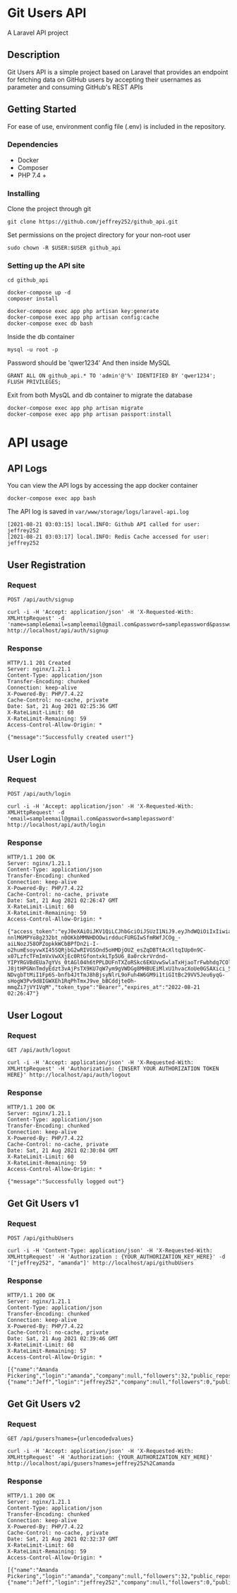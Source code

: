 # Git Users API

A Laravel API project

## Description

Git Users API is a simple project based on Laravel that provides an endpoint for fetching data on GitHub users by accepting their usernames as parameter and consuming GitHub's REST APIs

## Getting Started

For ease of use, environment config file (.env) is included in the repository.

### Dependencies

* Docker
* Composer
* PHP 7.4 +

### Installing

Clone the project through git
```
git clone https://github.com/jeffrey252/github_api.git
```
Set permissions on the project directory for your non-root user
```
sudo chown -R $USER:$USER github_api
```

### Setting up the API site

```
cd github_api
```
```
docker-compose up -d
composer install
```
```
docker-compose exec app php artisan key:generate
docker-compose exec app php artisan config:cache
docker-compose exec db bash
```
Inside the db container
```
mysql -u root -p
```
Password should be 'qwer1234'
And then inside MySQL
```
GRANT ALL ON github_api.* TO 'admin'@'%' IDENTIFIED BY 'qwer1234';
FLUSH PRIVILEGES;
```
Exit from both MysQL and db container to migrate the database
```
docker-compose exec app php artisan migrate
docker-compose exec app php artisan passport:install
```

# API usage

## API Logs

You can view the API logs by accessing the app docker container
```
docker-compose exec app bash
```
The API log is saved in
`var/www/storage/logs/laravel-api.log`

```
[2021-08-21 03:03:15] local.INFO: Github API called for user: jeffrey252
[2021-08-21 03:03:17] local.INFO: Redis Cache accessed for user: jeffrey252
```
## User Registration

### Request
`POST /api/auth/signup`
```
curl -i -H 'Accept: application/json' -H 'X-Requested-With: XMLHttpRequest' -d 'name=sample&email=sampleemail@gmail.com&password=samplepassword&password_confirmation=samplepassword' http://localhost/api/auth/signup
```
### Response
```
HTTP/1.1 201 Created
Server: nginx/1.21.1
Content-Type: application/json
Transfer-Encoding: chunked
Connection: keep-alive
X-Powered-By: PHP/7.4.22
Cache-Control: no-cache, private
Date: Sat, 21 Aug 2021 02:25:36 GMT
X-RateLimit-Limit: 60
X-RateLimit-Remaining: 59
Access-Control-Allow-Origin: *

{"message":"Successfully created user!"}
```

## User Login

### Request
`POST /api/auth/login`
```
curl -i -H 'Accept: application/json' -H 'X-Requested-With: XMLHttpRequest' -d 'email=sampleemail@gmail.com&password=samplepassword' http://localhost/api/auth/login
```
### Response
```
HTTP/1.1 200 OK
Server: nginx/1.21.1
Content-Type: application/json
Transfer-Encoding: chunked
Connection: keep-alive
X-Powered-By: PHP/7.4.22
Cache-Control: no-cache, private
Date: Sat, 21 Aug 2021 02:26:47 GMT
X-RateLimit-Limit: 60
X-RateLimit-Remaining: 59
Access-Control-Allow-Origin: *

{"access_token":"eyJ0eXAiOiJKV1QiLCJhbGciOiJSUzI1NiJ9.eyJhdWQiOiIxIiwianRpIjoiMTJmMGQ0MjBhNGNlNGZhMWJlYzYyODg1ZWEzNDVhMTYwZDE3ZTNiNTY2OTljMjBjZTg4MzYxZjEwODUzNGQwNzEzNjViMmVlZjY4NjllYmIiLCJpYXQiOjE2Mjk1MTI4MDcuNzM0MTMxLCJuYmYiOjE2Mjk1MTI4MDcuNzM0MTQsImV4cCI6MTY2MTA0ODgwNy42OTE1OTMsInN1YiI6IjIiLCJzY29wZXMiOltdfQ.xozPDwnq2-nnlM6MPYo8g232bt_n0OKkbMMNHDOOwirdducFURGIwSfmRWfJCOg_-aiLNozJ58OPZopkkWCbBPfDn2i-I-o2humEsoyvwXI45SQRjbG2wRIVGSOnd5oHMDjOUZ_esZqDBTtAcXltqIUp0n9C-x07LzfcTFmImVxVwXXjEc0RtGfontxkLTp5U6_8a0rckrVrdnd-YIPYRGVBdEUa7gYVs_0tAGl04h6tPPLDUFnTXZoRSkc6EKUvwSwlaTxHjaoTrFwbhdq7COlHKILSrnISwyjE7iYMXoZwnADzMB3DiSh_frZ_-J8jtHPGNnTmdyEdzt3vAjPsTX9KU7qW7ym9gVWDGg8MHBUEiMlxU1hvacXoUe0GSAXici_5cKpWpxdNztQndxUMRgncY3Vwcc_mxqSwcUmswBmFtEx3fCFOIOiWUKP8lTEvQEnA7y6OWfScUHVkw3w2tKcC05OYAxp34fiLf2P2tU6o4y1AQZl7VY8yp4Sw0hQKbWMI33pDiVb9LRyQkexUVhgIN7CI4KTo6UInliyMYa2VEXF-NDvgbTtMiI1Fp6S-bnfb4JtTmJ8hBjsyNlrL9oFuh4W6GM9i1tiGItBc29VV5Jeu6yqG-sHogW3Pv9d8IGWXEh1RqPhTmxJ9ve_bBCddjteOh-mmqZi7jVY1VqM","token_type":"Bearer","expires_at":"2022-08-21 02:26:47"}
```

## User Logout

### Request
`GET /api/auth/logout`
```
curl -i -H 'Accept: application/json' -H 'X-Requested-With: XMLHttpRequest' -H 'Authorization: {INSERT YOUR AUTHORIZATION TOKEN HERE}' http://localhost/api/auth/logout
```
### Response
```
HTTP/1.1 200 OK
Server: nginx/1.21.1
Content-Type: application/json
Transfer-Encoding: chunked
Connection: keep-alive
X-Powered-By: PHP/7.4.22
Cache-Control: no-cache, private
Date: Sat, 21 Aug 2021 02:30:04 GMT
X-RateLimit-Limit: 60
X-RateLimit-Remaining: 59
Access-Control-Allow-Origin: *

{"message":"Successfully logged out"}
```
## Get Git Users v1

### Request
`POST /api/githubUsers`
```
curl -i -H 'Content-Type: application/json' -H 'X-Requested-With: XMLHttpRequest' -H 'Authorization : {YOUR_AUTHORIZATION_KEY_HERE}' -d '["jeffrey252", "amanda"]' http://localhost/api/githubUsers
```
### Response
```
HTTP/1.1 200 OK
Server: nginx/1.21.1
Content-Type: application/json
Transfer-Encoding: chunked
Connection: keep-alive
X-Powered-By: PHP/7.4.22
Cache-Control: no-cache, private
Date: Sat, 21 Aug 2021 02:39:46 GMT
X-RateLimit-Limit: 60
X-RateLimit-Remaining: 57
Access-Control-Allow-Origin: *

[{"name":"Amanda Pickering","login":"amanda","company":null,"followers":32,"public_repos":39,"average_followers_per_public_repo":0.8205128205128205},{"name":"Jeff","login":"jeffrey252","company":null,"followers":0,"public_repos":2,"average_followers_per_public_repo":0}]
```

## Get Git Users v2

### Request
`GET /api/gusers?names={urlencodedvalues}`
```
curl -i -H 'Accept: application/json' -H 'X-Requested-With: XMLHttpRequest' -H 'Authorization: {YOUR_AUTHORIZATION_KEY_HERE}' http://localhost/api/gusers?names=jeffrey252%2Camanda
```
### Response
```
HTTP/1.1 200 OK
Server: nginx/1.21.1
Content-Type: application/json
Transfer-Encoding: chunked
Connection: keep-alive
X-Powered-By: PHP/7.4.22
Cache-Control: no-cache, private
Date: Sat, 21 Aug 2021 02:32:37 GMT
X-RateLimit-Limit: 60
X-RateLimit-Remaining: 59
Access-Control-Allow-Origin: *

[{"name":"Amanda Pickering","login":"amanda","company":null,"followers":32,"public_repos":39,"average_followers_per_public_repo":0.8205128205128205},{"name":"Jeff","login":"jeffrey252","company":null,"followers":0,"public_repos":2,"average_followers_per_public_repo":0}]
```